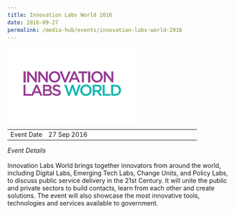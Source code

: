 ```yaml
---
title: Innovation Labs World 2016
date: 2016-09-27
permalink: /media-hub/events/innovation-labs-world-2016
---
```

![Innovation Labs World 2016](/images/media-hub/events/till-2020/innovation-labs-world-2016.png)

<table style="width:100%">
  <tr>
    <td style="width:20%">Event Date</td>	
    <td style="width:80%">27 Sep 2016</td>	
  </tr>
</table>

*Event Details*<br>		
Innovation Labs World brings together innovators from around the world, including Digital Labs, Emerging Tech Labs, Change Units, and Policy Labs, to discuss public service delivery in the 21st Century. It will unite the public and private sectors to build contacts, learn from each other and create solutions. The event will also showcase the most innovative tools, technologies and services available to government.